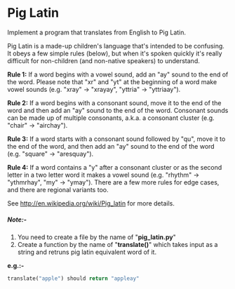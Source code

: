 # Pig Latin

Implement a program that translates from English to Pig Latin.

Pig Latin is a made-up children's language that's intended to be confusing. It obeys a few simple rules (below), but when it's spoken quickly it's really difficult for non-children (and non-native speakers) to understand.

**Rule 1:** If a word begins with a vowel sound, add an "ay" sound to the end of the word. Please note that "xr" and "yt" at the beginning of a word make vowel sounds (e.g. "xray" -> "xrayay", "yttria" -> "yttriaay").

**Rule 2:** If a word begins with a consonant sound, move it to the end of the word and then add an "ay" sound to the end of the word. Consonant sounds can be made up of multiple consonants, a.k.a. a consonant cluster (e.g. "chair" -> "airchay").

**Rule 3:** If a word starts with a consonant sound followed by "qu", move it to the end of the word, and then add an "ay" sound to the end of the word (e.g. "square" -> "aresquay").

**Rule 4:** If a word contains a "y" after a consonant cluster or as the second letter in a two letter word it makes a vowel sound (e.g. "rhythm" -> "ythmrhay", "my" -> "ymay").
There are a few more rules for edge cases, and there are regional variants too.

See http://en.wikipedia.org/wiki/Pig_latin for more details.

##### *Note:-*
1. You need to create a file by the name of "**pig_latin.py**"
2. Create a function by the name of "**translate()**" which takes input as a string and retruns pig latin equivalent word of it.

**e.g.:-** 
```python
translate("apple") should return "appleay"
```